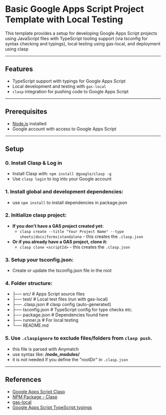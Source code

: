 # Basic Google Apps Script Project Template with Local Testing

This template provides a setup for developing Google Apps Script projects using JavaScript files with TypeScript tooling support (via tsconfig for syntax checking and typings), local testing using gas-local, and deployment using clasp

---

## Features

- TypeScript support with typings for Google Apps Script
- Local development and testing with `gas-local`
- `clasp` integration for pushing code to Google Apps Script

---

## Prerequisites

- [Node.js](https://nodejs.org/en/) installed
- Google account with access to Google Apps Script

---

## Setup

### 0. Install Clasp & Log in
- Install Clasp with: `npm install @google/clasp -g`
- Use `clasp login` to log into your Google account 

### 1. Install global and development dependencies:
- use `npm install` to install dependencies in package.json

### 2. Initialize clasp project:
- **If you don't have a GAS project created yet:**
    - `clasp create --title "Your Project Name" --type sheets|docs|forms|standalone` - this creates the `.clasp.json`
- **Or if you already have a GAS project, clone it:**
    - `clasp clone <scriptId>` - this creates the `.clasp.json`

### 3. Setup your tsconfig.json:
- Create or update the tsconfig.json file in the root

### 4. Folder structure:
- ├── src/          # Apps Script source files
- ├── test/         # Local test files (run with gas-local)
- ├── .clasp.json   # clasp config (auto-generated)
- ├── tsconfig.json # TypeScript config for type checks etc.
- ├── package.json  # Dependencies found here
- ├── runner.js     # For local testing
- └── README.md     

### 5. Use `.claspignore` to exclude files/folders from `clasp push`.
- this file is parsed with Anymatch
- use syntax like: **/node_modules/**
- it is not needed if you define the "rootDir" in `.clasp.json`

---

## References
- [Google Apps Script Clasp](https://github.com/google/clasp)
- [NPM Package - Clasp](https://www.npmjs.com/package/@google/clasp/v/1.4.1)
- [gas-local](https://github.com/hoichuan/gas-local)
- [Google Apps Script TypeScript typings](https://www.npmjs.com/package/@types/google-apps-script)